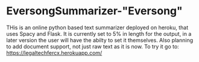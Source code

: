 # EversongSummarizer-"Eversong"
THis is an online python based text summarizer deployed on heroku, that uses Spacy and Flask. It is currently set to 5% in length for the output, in a later version the user will have the abilty to set it themselves. Also planning to add document support, not just raw text as it is now. To try it go to: https://legaltechfercx.herokuapp.com/
